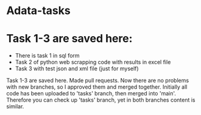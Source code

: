 # Adata-tasks 

# Task 1-3 are saved here:
- There is task 1  in sql form <br />
- Task 2 of python web scrapping code with results in excel file <br />
- Task 3 with test json and xml file (just for myself) <br />

Task 1-3 are saved here. Made pull requests. Now there are no problems with new branches, so I approved them and merged together. 
Initially all code has been uploaded to 'tasks' branch, then merged into 'main'.
Therefore you can check up 'tasks' branch, yet in both branches content is similar.


